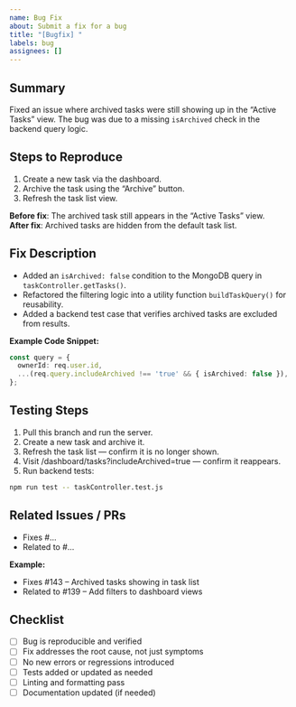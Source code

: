 ```yaml
---
name: Bug Fix
about: Submit a fix for a bug
title: "[Bugfix] "
labels: bug
assignees: []
---
```


## Summary
<!-- A brief explanation of what the bug was and how it was fixed -->
Fixed an issue where archived tasks were still showing up in the “Active Tasks” view. The bug was due to a missing `isArchived` check in the backend query logic.

## Steps to Reproduce
<!-- Describe the steps to reproduce the bug before the fix -->

1. Create a new task via the dashboard.
2. Archive the task using the “Archive” button.
3. Refresh the task list view.

**Before fix**: The archived task still appears in the “Active Tasks” view.  
**After fix**: Archived tasks are hidden from the default task list.


## Fix Description
<!-- Explain what you changed to fix the issue -->
- Added an `isArchived: false` condition to the MongoDB query in `taskController.getTasks()`.
- Refactored the filtering logic into a utility function `buildTaskQuery()` for reusability.
- Added a backend test case that verifies archived tasks are excluded from results.

**Example Code Snippet:**
```ts
const query = {
  ownerId: req.user.id,
  ...(req.query.includeArchived !== 'true' && { isArchived: false }),
};
```

## Testing Steps
<!-- How reviewers can verify the fix -->

1. Pull this branch and run the server.
2. Create a new task and archive it.
3. Refresh the task list — confirm it is no longer shown.
4. Visit /dashboard/tasks?includeArchived=true — confirm it reappears.
5. Run backend tests:
```bash
npm run test -- taskController.test.js
```

## Related Issues / PRs
- Fixes #...
- Related to #...

**Example:**

- Fixes #143 – Archived tasks showing in task list
- Related to #139 – Add filters to dashboard views

## Checklist

- [ ] Bug is reproducible and verified
- [ ] Fix addresses the root cause, not just symptoms
- [ ] No new errors or regressions introduced
- [ ] Tests added or updated as needed
- [ ] Linting and formatting pass
- [ ] Documentation updated (if needed)
